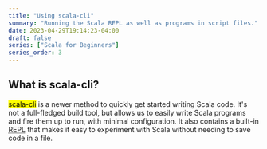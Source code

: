 ```yaml
---
title: "Using scala-cli"
summary: "Running the Scala REPL as well as programs in script files."
date: 2023-04-29T19:14:23-04:00
draft: false
series: ["Scala for Beginners"]
series_order: 3
---
```


## What is scala-cli?

<mark>scala-cli</mark> is a newer method to quickly get started writing Scala code. It's not a full-fledged build tool, but allows us to easily write Scala programs and fire them up to run, with minimal configuration. It also contains a built-in <abbr title="A read–eval–print loop (REPL), also termed an interactive toplevel or language shell, is a simple interactive computer programming environment that takes single user inputs, executes them, and returns the result to the user; a program written in a REPL environment is executed piecewise. The term usually refers to programming interfaces similar to the classic Lisp machine interactive environment. Common examples include command-line shells and similar environments for programming languages, and the technique is very characteristic of scripting languages.">REPL</abbr> that makes it easy to experiment with Scala without needing to save code in a file.
